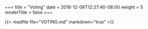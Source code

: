 +++
title = "Voting"
date = 2018-12-06T12:27:40-08:00
weight = 5
renderTitle = false
+++

{{< readfile file="VOTING.md" markdown="true" >}}

